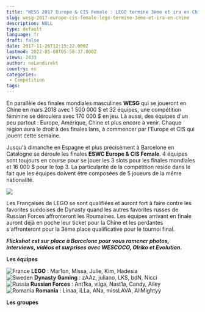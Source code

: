 ```yaml
---
title: "WESG 2017 Europe & CIS Female : LEGO termine 3ème et ira en Chine !"
slug: wesg-2017-europe-cis-female-lego-termine-3eme-et-ira-en-chine
description: NULL
type: default
language: fr
draft: false
date: 2017-11-26T12:15:22.000Z
lastmod: 2022-05-08T05:58:37.000Z
views: 2433
author: neLendirekt
country: es
categories:
 - Compétition
tags:
---
```

En parallèle des finales mondiales masculines **WESG** qui se joueront en Chine en mars 2018 avec 1 500 000 $ et 32 équipes, une compétition féminine se déroulera avec 170 000 $ en jeu. Là aussi, des équipes d'un peu partout : Europe, Amérique, Chine et plus encore à venir. Chaque région aura le droit à des finales lans, à commencer par l'Europe et CIS qui jouent cette semaine.

Jusqu'à dimanche en Espagne et plus précisément à Barcelone en Catalogne se déroule les finales **ESWC Europe & CIS Female**. 4 équipes sont toujours en course pour se jouer les 3 slots pour les finales mondiales et 16 000 $ pour le top 3\. La particularité de la compétition réside dans le fait que les équipes doivent être composées de 5 joueurs de la même nationalité. 

![](https://flickshot-ue.s3.eu-west-2.amazonaws.com/flickshot/article/5a1983bb7a54a/images/L56vKuPgomgmeCF5io4g6xv1Y75tHQ5tSTubrpQY.jpeg)

Les Françaises de LEGO se sont qualifiées et auront fort à faire contre les favorites suédoises de Dynasty quand les autres favorites russes de Russian Forces affronteront les Roumaines. Les équipes arrivant en finale auront déjà en poche leur ticket pour la Chine et les perdantes s'affronteront pour la 3ème place qualificative pour le tournoi final.

_**Flickshot est sur place à Barcelone pour vous ramener photos, interviews, vidéos et surprises avec WESCOCO, Olriko et Evolution.**_

**Les équipes**

![France](/images/countries/fr.svg)⁠ **LEGO** : Mar1on, Missa, Julie, Kim, Hadesia  
![Sweden](/images/countries/se.svg)⁠ **Dynasty Gaming** : zAAz, juliano, LKS, bdN, Nicci  
![Russia](/images/countries/ru.svg)⁠ **Russian Forces** : Ant1ka, vilga, Nast1a, Candy, Ailey  
![Romania](/images/countries/ro.svg)⁠ **Romania** : Linaa, iLLa, ANa, missLAVA, AllMightyy

**Les groupes**
